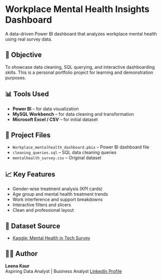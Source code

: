 # Workplace Mental Health Insights Dashboard

A data-driven Power BI dashboard that analyzes workplace mental health  using real survey data. 

## 📌 Objective

To showcase data cleaning, SQL querying, and interactive dashboarding skills. This is a personal portfolio project for learning and demonstration purposes.

## 📊 Tools Used

- **Power BI** – for data visualization  
- **MySQL Workbench** – for data cleaning and transformation  
- **Microsoft Excel / CSV** – for initial dataset

## 📁 Project Files

- `Workplace_mentalhealth_dashboard.pbix` – Power BI dashboard file  
- `cleaning_queries.sql` – SQL data cleaning queries  
- `mentalhealth_survey.csv` – Original dataset

## 📈 Key Features

- Gender-wise treatment analysis (KPI cards)  
- Age group and mental health treatment trends  
- Work interference and support breakdowns  
- Interactive filters and slicers  
- Clean and professional layout

## 📂 Dataset Source

- [Kaggle: Mental Health in Tech Survey](https://www.kaggle.com/datasets/osmi/mental-health-in-tech-survey)

## 🙋‍♀️ Author

**Leena Kaur**  
Aspiring Data Analyst | Business Analyst 
[LinkedIn Profile](https://www.linkedin.com/in/leena-kaur-1a1060250/)
